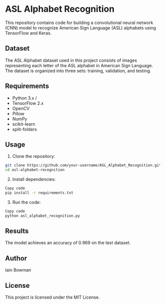 # ASL Alphabet Recognition
This repository contains code for building a convolutional neural network (CNN) model to recognize American Sign Language (ASL) alphabets using TensorFlow and Keras.

## Dataset
The ASL Alphabet dataset used in this project consists of images representing each letter of the ASL alphabet in American Sign Language. The dataset is organized into three sets: training, validation, and testing.

## Requirements
* Python 3.x /
* TensorFlow 2.x
* OpenCV
* Pillow
* NumPy
* scikit-learn
* split-folders

## Usage
1) Clone the repository:
``` bash
git clone https://github.com/your-username/ASL_Alphabet_Recognition.git
cd asl-alphabet-recognition
```
2) Install dependencies:
``` bash
Copy code
pip install -r requirements.txt
```
3) Run the code:
```bash
Copy code
python asl_alphabet_recognition.py
```
## Results
The model achieves an accuracy of 0.969 on the test dataset.

## Author
Iain Bowman

## License
This project is licensed under the MIT License.
